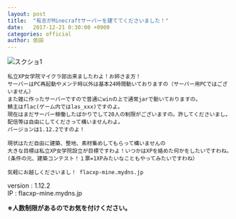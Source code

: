```yaml
---
layout: post
title:  "有志がMinecraftサーバーを建ててくださいました！"
date:   2017-12-21 0:30:00 +0900
categories: official
author: 依田
---
```

![スクショ1]({{site.baseurl}}/images/minecraft_001.png)  

```  
私立XP女学院マイクラ部出来ましたわよ！お姉さま方！  
サーバーはPC再起動やメンテ時以外は基本24時間動いておりますの（サーバー用PCではございません）  
また雑に作ったサーバーですので普通にwinの上で通常jarで動いておりますの。  
鯖主はflac(ゲーム内ではlas_xxx)ですのよ。  
現在はまだサーバー稼働したばかりでして20人の制限がございますの。許してくださいまし。  
配信等は自由にしてくださって構いませんわよ。  
バージョンは1.12.2ですのよ！  

現状はただ自由に建築、整地、素材集めしてもらって構いませんの
大きな目標は私立XP女学院設立が目標ですわよ！いつかはXPを絡めた何かをしたいですわね。  
(条件の元、建築コンテスト！１票=1XPみたいなこともやってみたいですわね）  

気軽にお越しくださいまし！ flacxp-mine.mydns.jp  
```  

version : 1.12.2  
IP : flacxp-mine.mydns.jp  

**※人数制限があるのでお気を付けください。**  
